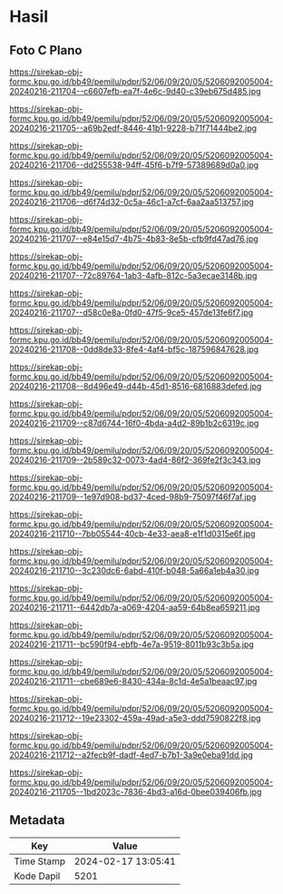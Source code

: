 # Hasil

## Foto C Plano

https://sirekap-obj-formc.kpu.go.id/bb49/pemilu/pdpr/52/06/09/20/05/5206092005004-20240216-211704--c6607efb-ea7f-4e6c-9d40-c39eb675d485.jpg

https://sirekap-obj-formc.kpu.go.id/bb49/pemilu/pdpr/52/06/09/20/05/5206092005004-20240216-211705--a69b2edf-8446-41b1-9228-b71f71444be2.jpg

https://sirekap-obj-formc.kpu.go.id/bb49/pemilu/pdpr/52/06/09/20/05/5206092005004-20240216-211706--dd255538-94ff-45f6-b7f9-57389689d0a0.jpg

https://sirekap-obj-formc.kpu.go.id/bb49/pemilu/pdpr/52/06/09/20/05/5206092005004-20240216-211706--d6f74d32-0c5a-46c1-a7cf-6aa2aa513757.jpg

https://sirekap-obj-formc.kpu.go.id/bb49/pemilu/pdpr/52/06/09/20/05/5206092005004-20240216-211707--e84e15d7-4b75-4b83-8e5b-cfb9fd47ad76.jpg

https://sirekap-obj-formc.kpu.go.id/bb49/pemilu/pdpr/52/06/09/20/05/5206092005004-20240216-211707--72c89764-1ab3-4afb-812c-5a3ecae3148b.jpg

https://sirekap-obj-formc.kpu.go.id/bb49/pemilu/pdpr/52/06/09/20/05/5206092005004-20240216-211707--d58c0e8a-0fd0-47f5-9ce5-457de13fe6f7.jpg

https://sirekap-obj-formc.kpu.go.id/bb49/pemilu/pdpr/52/06/09/20/05/5206092005004-20240216-211708--0dd8de33-8fe4-4af4-bf5c-187596847628.jpg

https://sirekap-obj-formc.kpu.go.id/bb49/pemilu/pdpr/52/06/09/20/05/5206092005004-20240216-211708--8d496e49-d44b-45d1-8516-6816883defed.jpg

https://sirekap-obj-formc.kpu.go.id/bb49/pemilu/pdpr/52/06/09/20/05/5206092005004-20240216-211709--c87d6744-16f0-4bda-a4d2-89b1b2c6319c.jpg

https://sirekap-obj-formc.kpu.go.id/bb49/pemilu/pdpr/52/06/09/20/05/5206092005004-20240216-211709--2b589c32-0073-4ad4-86f2-369fe2f3c343.jpg

https://sirekap-obj-formc.kpu.go.id/bb49/pemilu/pdpr/52/06/09/20/05/5206092005004-20240216-211709--1e97d908-bd37-4ced-98b9-75097f46f7af.jpg

https://sirekap-obj-formc.kpu.go.id/bb49/pemilu/pdpr/52/06/09/20/05/5206092005004-20240216-211710--7bb05544-40cb-4e33-aea8-e1f1d0315e6f.jpg

https://sirekap-obj-formc.kpu.go.id/bb49/pemilu/pdpr/52/06/09/20/05/5206092005004-20240216-211710--3c230dc6-6abd-410f-b048-5a66a1eb4a30.jpg

https://sirekap-obj-formc.kpu.go.id/bb49/pemilu/pdpr/52/06/09/20/05/5206092005004-20240216-211711--6442db7a-a069-4204-aa59-64b8ea659211.jpg

https://sirekap-obj-formc.kpu.go.id/bb49/pemilu/pdpr/52/06/09/20/05/5206092005004-20240216-211711--bc590f94-ebfb-4e7a-9519-8011b93c3b5a.jpg

https://sirekap-obj-formc.kpu.go.id/bb49/pemilu/pdpr/52/06/09/20/05/5206092005004-20240216-211711--cbe689e6-8430-434a-8c1d-4e5a1beaac97.jpg

https://sirekap-obj-formc.kpu.go.id/bb49/pemilu/pdpr/52/06/09/20/05/5206092005004-20240216-211712--19e23302-459a-49ad-a5e3-ddd7590822f8.jpg

https://sirekap-obj-formc.kpu.go.id/bb49/pemilu/pdpr/52/06/09/20/05/5206092005004-20240216-211712--a2fecb9f-dadf-4ed7-b7b1-3a9e0eba91dd.jpg

https://sirekap-obj-formc.kpu.go.id/bb49/pemilu/pdpr/52/06/09/20/05/5206092005004-20240216-211705--1bd2023c-7836-4bd3-a16d-0bee039406fb.jpg


## Metadata

| Key        | Value               |
| ---------- | ------------------- |
| Time Stamp | 2024-02-17 13:05:41 |
| Kode Dapil | 5201                |



